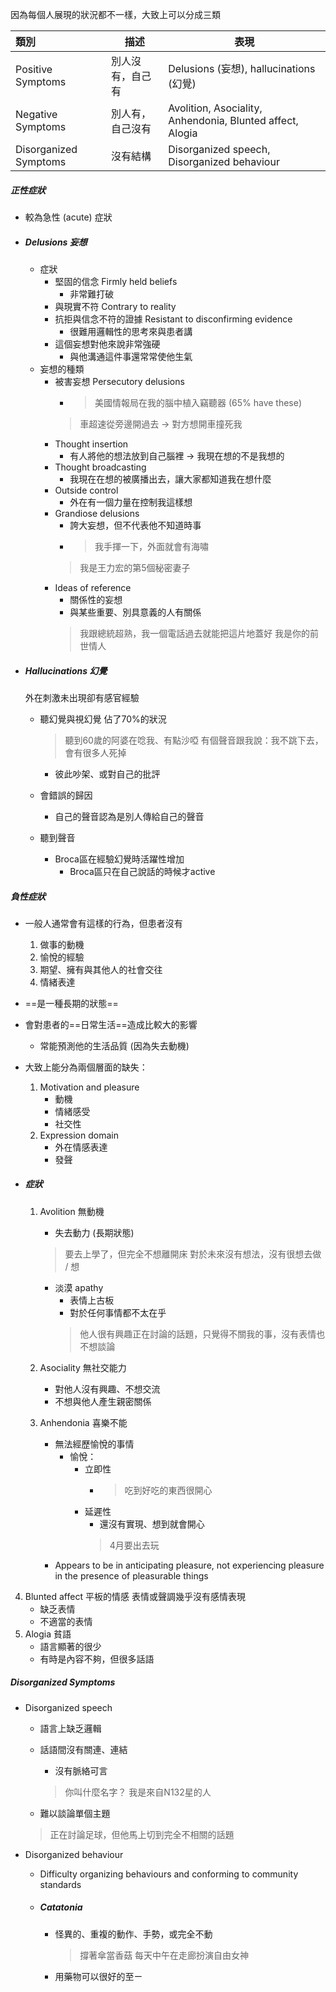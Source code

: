因為每個人展現的狀況都不一樣，大致上可以分成三類


類別 | 描述 | 表現
:-- | -- | --
Positive Symptoms | 別人沒有，自己有 | Delusions (妄想), hallucinations (幻覺)
Negative Symptoms | 別人有，自己沒有 | Avolition, Asociality, Anhendonia, Blunted affect, Alogia
Disorganized Symptoms | 沒有結構 | Disorganized speech, Disorganized behaviour

##### 正性症狀
- 較為急性 (acute) 症狀
- ##### Delusions 妄想
	- 症狀
		- 堅固的信念 Firmly held beliefs 
			- 非常難打破
		- 與現實不符 Contrary to reality 
		- 抗拒與信念不符的證據 Resistant to disconfirming evidence 
			- 很難用邏輯性的思考來與患者講
		- 這個妄想對他來說非常強硬
			- 與他溝通這件事還常常使他生氣
	- 妄想的種類
		- 被害妄想 Persecutory delusions 
			- > 美國情報局在我的腦中植入竊聽器 (65% have these)
			> 車超速從旁邊開過去 -> 對方想開車撞死我
		- Thought insertion
			- 有人將他的想法放到自己腦裡 -> 我現在想的不是我想的
		- Thought broadcasting
			- 我現在在想的被廣播出去，讓大家都知道我在想什麼
		- Outside control
			- 外在有一個力量在控制我這樣想
		- Grandiose delusions 
			- 誇大妄想，但不代表他不知道時事
			- > 我手揮一下，外面就會有海嘯
			> 我是王力宏的第5個秘密妻子
		- Ideas of reference
			- 關係性的妄想
			- 與某些重要、別具意義的人有關係
			> 我跟總統超熟，我一個電話過去就能把這片地蓋好
			> 我是你的前世情人

- ##### Hallucinations 幻覺
	外在刺激未出現卻有感官經驗
	- 聽幻覺與視幻覺 佔了70%的狀況
		> 聽到60歲的阿婆在唸我、有點沙啞
		> 有個聲音跟我說：我不跳下去，會有很多人死掉
		- 彼此吵架、或對自己的批評
	
	- 會錯誤的歸因
		- 自己的聲音認為是別人傳給自己的聲音
	- 聽到聲音
		- Broca區在經驗幻覺時活躍性增加
			- Broca區只在自己說話的時候才active

##### 負性症狀
- 一般人通常會有這樣的行為，但患者沒有
	1. 做事的動機
	2. 愉悅的經驗
	3. 期望、擁有與其他人的社會交往
	4. 情緒表達
- ==是一種長期的狀態==
- 會對患者的==日常生活==造成比較大的影響
	- 常能預測他的生活品質 (因為失去動機)

- 大致上能分為兩個層面的缺失：
	1. Motivation and pleasure
		- 動機
		- 情緒感受
		- 社交性
	2. Expression domain
		- 外在情感表達
		- 發聲
- ##### 症狀
	1. Avolition 無動機
		- 失去動力 (長期狀態)
		> 要去上學了，但完全不想離開床
		> 對於未來沒有想法，沒有很想去做 / 想
		- 淡漠 apathy
			- 表情上古板
			- 對於任何事情都不太在乎
			> 他人很有興趣正在討論的話題，只覺得不關我的事，沒有表情也不想談論
	2. Asociality 無社交能力
		- 對他人沒有興趣、不想交流
		- 不想與他人產生親密關係
	
	3. Anhendonia 喜樂不能
		- 無法經歷愉悅的事情
			- 愉悅：
				- 立即性
					- > 吃到好吃的東西很開心
				- 延遲性
					- 還沒有實現、想到就會開心
					> 4月要出去玩
		- Appears to be in anticipating pleasure, not experiencing pleasure in the presence of pleasurable things

4. Blunted affect 平板的情感
	表情或聲調幾乎沒有感情表現
	- 缺乏表情
	- 不適當的表情
5.  Alogia 貧語 
	- 語言顯著的很少
	- 有時是內容不夠，但很多話語


##### Disorganized Symptoms
- Disorganized speech
	- 語言上缺乏邏輯
	- 話語間沒有關連、連結
		- 沒有脈絡可言

		> 你叫什麼名字？
		> 我是來自N132星的人
	- 難以談論單個主題
	> 正在討論足球，但他馬上切到完全不相關的話題

- Disorganized behaviour
	- Difficulty organizing behaviours and conforming to community standards
	- ##### Catatonia
		- 怪異的、重複的動作、手勢，或完全不動
			> 撐著傘當香菇
			> 每天中午在走廊扮演自由女神
		- 用藥物可以很好的至ㄧ